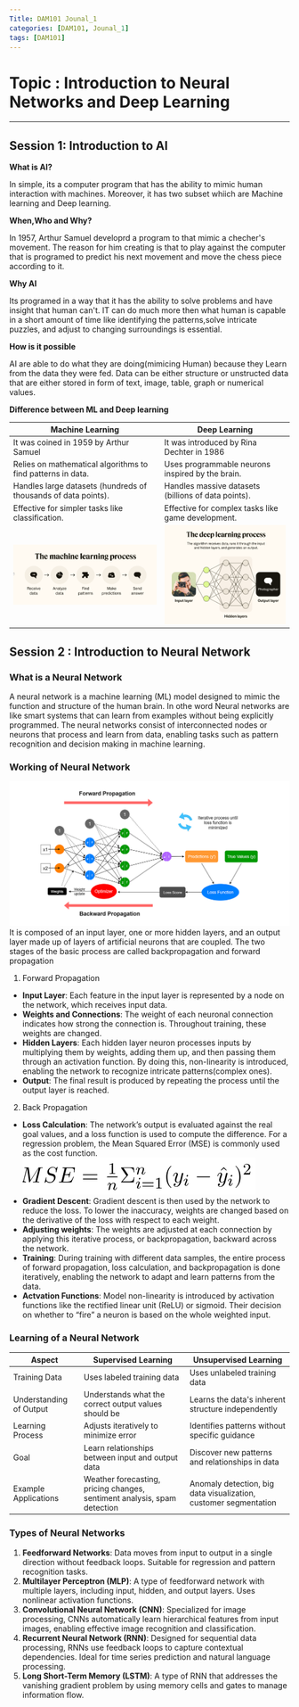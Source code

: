 ```yaml
---
Title: DAM101 Jounal_1
categories: [DAM101, Jounal_1]
tags: [DAM101]
---
```


# Topic : Introduction to Neural Networks and Deep Learning
----
## Session 1: Introduction to AI
**What is AI?**

In simple, its a computer program that has the ability to mimic human interaction with machines.
Moreover, it has two subset whiich are Machine learning and Deep learning.

**When,Who and Why?**

In 1957, Arthur Samuel developrd a program to that mimic a checher's movement.
The reason for him creating is that to play against the computer that is programed to predict his next movement and move the chess piece according to it.

**Why AI**

Its programed in a way that it has the ability to solve problems and have insight that human can't. IT can do much more then what human is capable in a short amount of time like identifying the patterns,solve intricate puzzles, and adjust to changing surroundings is essential.  

**How is it possible**

AI are able to do what they are doing(mimicing Human) because they Learn from the data they were fed. Data can be either structure or unstructed data that are either stored in form of text, image, table, graph or numerical values.

**Difference between ML and Deep learning**

| Machine Learning | Deep Learning |
| ----------- | ----------- |
| It was coined in 1959 by Arthur Samuel | It was introduced by Rina Dechter in 1986 |
| Relies on mathematical algorithms to find patterns in data. | Uses programmable neurons inspired by the brain. |
| Handles large datasets (hundreds of thousands of data points). | Handles massive datasets (billions of data points). |
| Effective for simpler tasks like classification. | Effective for complex tasks like game development. |
| ![alt text](../ML.png) | ![!\[alt text\](../ML.png)](../DL.png) |


## Session 2 : Introduction to Neural Network 
### What is a Neural Network

A neural network is a machine learning (ML) model designed to mimic the function and structure of the human brain. In othe word Neural networks are like smart systems that can learn from examples without being explicitly programmed. The neural networks consist of interconnected nodes or neurons that process and learn from data, enabling tasks such as pattern recognition and decision making in machine learning.

### Working of Neural Network
![alt text](<../neural network.png>)
It is composed of an input layer, one or more hidden layers, and an output layer made up of layers of artificial neurons that are coupled. The two stages of the basic process are called backpropagation and forward propagation

1. Forward Propagation
- **Input Layer**: Each feature in the input layer is represented by a node on the network, which receives input data.
- **Weights and Connections**: The weight of each neuronal connection indicates how strong the connection is. Throughout training, these weights are changed.
- **Hidden Layers**: Each hidden layer neuron processes inputs by multiplying them by weights, adding them up, and then passing them through an activation function. By doing this, non-linearity is introduced, enabling the network to recognize intricate patterns(complex ones).
- **Output**: The final result is produced by repeating the process until the output layer is reached.


2. Back Propagation
- **Loss Calculation**: The network’s output is evaluated against the real goal values, and a loss function is used to compute the difference. For a regression problem, the Mean Squared Error (MSE) is commonly used as the cost function.![alt text](../MCE.png)
- **Gradient Descent**: Gradient descent is then used by the network to reduce the loss. To lower the inaccuracy, weights are changed based on the derivative of the loss with respect to each weight.
- **Adjusting weights**: The weights are adjusted at each connection by applying this iterative process, or backpropagation, backward across the network.
- **Training**: During training with different data samples, the entire process of forward propagation, loss calculation, and backpropagation is done iteratively, enabling the network to adapt and learn patterns from the data.
- **Actvation Functions**: Model non-linearity is introduced by activation functions like the rectified linear unit (ReLU) or sigmoid. Their decision on whether to “fire” a neuron is based on the whole weighted input.

### Learning of a Neural Network

| Aspect | Supervised Learning | Unsupervised Learning |
| ----------- | ----------- | ----------- |
| Training Data | Uses labeled training data | Uses unlabeled training data |
| Understanding of Output | Understands what the correct output values should be | Learns the data's inherent structure independently |
| Learning Process | Adjusts iteratively to minimize error | Identifies patterns without specific guidance |
| Goal | Learn relationships between input and output data| Discover new patterns and relationships in data |
| Example Applications | Weather forecasting, pricing changes, sentiment analysis, spam detection | Anomaly detection, big data visualization, customer segmentation |

### Types of Neural Networks
1. **Feedforward Networks**: Data moves from input to output in a single direction without feedback loops. Suitable for regression and pattern recognition tasks.
2. **Multilayer Perceptron (MLP)**: A type of feedforward network with multiple layers, including input, hidden, and output layers. Uses nonlinear activation functions. 
3. **Convolutional Neural Network (CNN)**: Specialized for image processing, CNNs automatically learn hierarchical features from input images, enabling effective image recognition and classification.
4. **Recurrent Neural Network (RNN)**: Designed for sequential data processing, RNNs use feedback loops to capture contextual dependencies. Ideal for time series prediction and natural language processing.
5. **Long Short-Term Memory (LSTM)**: A type of RNN that addresses the vanishing gradient problem by using memory cells and gates to manage information flow.